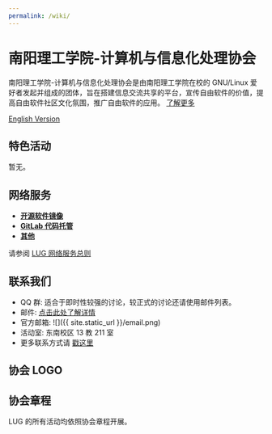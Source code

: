 ```yaml
---
permalink: /wiki/
---
```


# 南阳理工学院-计算机与信息化处理协会

南阳理工学院-计算机与信息化处理协会是由南阳理工学院在校的 GNU/Linux 爱好者发起并组成的团体，旨在搭建信息交流共享的平台，宣传自由软件的价值，提高自由软件社区文化氛围，推广自由软件的应用。
[了解更多](intro.md)

[English Version](intro_english.md)

## 特色活动

<!-- - **[LUG 每周小聚](/wiki/cips/events/weeklyparty):**

  每周末由同学带来的技术分享演讲。

- **[Linux Install Party](/wiki/cips/events/lip):**

  推广和安装 Linux，宣传和鼓励开源和自由软件精神的活动。

- **[Linux 101](/wiki/cips/events/101):**

  帮助新手学习 Linux 的系列活动。

- **[自由软件日](/wiki/cips/events/sfd):**

  在国际自由软件基金会（SFI）的领导下，由自由/开源软件爱好者自发筹集的非盈利性活动。

- **[信息安全大赛](/wiki/cips/events/hackergame):**

  每年秋季学期举办的信息安全竞赛。 -->

暂无。

## 网络服务

- **[开源软件镜像](/wiki/cips/services/mirrors)**
- **[GitLab 代码托管](/wiki/cips/services/gitlab)**
- **[其他](/wiki/cips/services)**

请参阅 [LUG 网络服务总则](/wiki/cips/services/rules)

## 联系我们

- QQ 群: 适合于即时性较强的讨论，较正式的讨论还请使用邮件列表。
- 邮件: [点击此处了解详情](/wiki/cips/mailinglist)
- 官方邮箱: ![]({{ site.static_url }}/email.png)
- 活动室: 东南校区 13 教 211 室
- 更多联系方式请 [戳这里](/wiki/cips/contact)

## 协会 LOGO

<!-- ![img]({{ site.static_url }}/logo.png) -->

<!-- Designed by Shengyu Zhang on 2018-08-30 -->

## 协会章程

LUG 的所有活动均依照协会章程开展。
